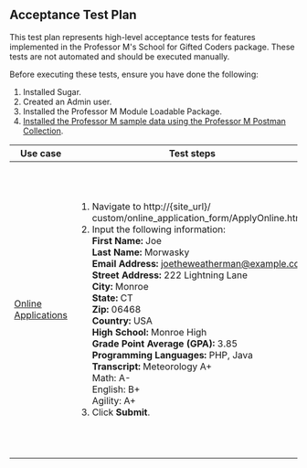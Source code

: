 ## Acceptance Test Plan ##

This test plan represents high-level acceptance tests for features implemented in the Professor M's School for Gifted
Coders package.  These tests are not automated and should be executed manually.

Before executing these tests, ensure you have done the following:
1. Installed Sugar.
1. Created an Admin user.
1. Installed the Professor M Module Loadable Package.
1. [Installed the Professor M sample data using the Professor M Postman Collection](https://github.com/sugarcrm/school#use-the-sugar-rest-api-to-create-the-professor-m-sample-data).

| Use case | Test steps | Expected Results |
| --- | --- | ---|
| [Online Applications](OnlineApplications.md) | <ol><li>Navigate to http://{site_url}/<br>custom/online_application_form/ApplyOnline.html.</li><li>Input the following information:<br>**First Name:** Joe<br>**Last Name:** Morwasky<br>**Email Address:** joetheweatherman@example.com<br>**Street Address:** 222 Lightning Lane<br>**City:** Monroe<br>**State:** CT<br>**Zip:** 06468<br>**Country:** USA<br>**High School:** Monroe High<br>**Grade Point Average (GPA):** 3.85<br>**Programming Languages:** PHP, Java<br>**Transcript:** Meteorology A+<br>Math: A-<br>English: B+<br>Agility: A+<br></li><li>Click **Submit**.</li>|<ol><li>A "Thank you!" page is displayed.</li><li>A new Applicant (Lead) record has been created with the following data:<br>**Name:** Joe Morwasky<br>**High School:** Monroe High<br>**Grade Point Average (GPA):** 3.85000000<br>**Programming Languages:** PHP, Java<br>**Transcript:** <br>Meteorology A+<br>Math: A-<br>English: B+<br>Agility: A+<br>**Email Address:** joetheweatherman@example.com<br>**Primary Address:** <br>222 Lightning Lane<br>Monroe, CT 06468<br>USA<br></li><li>The new Applicant (Lead) has a link to the **Online Applications** campaign in the Campaign Log.</li>